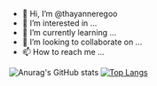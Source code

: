 - 👋 Hi, I’m @thayanneregoo
- 👀 I’m interested in ...
- 🌱 I’m currently learning ...
- 💞️ I’m looking to collaborate on ...
- 📫 How to reach me ...

![Anurag's GitHub stats](https://github-readme-stats.vercel.app/api?username=thayanneregoo&show_icons=true&theme=synthwave )
[![Top Langs](https://github-readme-stats.vercel.app/api/top-langs/?username=thayanneregoo&layout=donut)](https://github.com/thayanneregoo/github-readme-stats)

<!---
thayanneregoo/thayanneregoo is a ✨ special ✨ repository because its `README.md` (this file) appears on your GitHub profile.
You can click the Preview link to take a look at your changes.
--->
